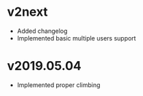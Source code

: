 
# v2next

- Added changelog
- Implemented basic multiple users support

# v2019.05.04

- Implemented proper climbing